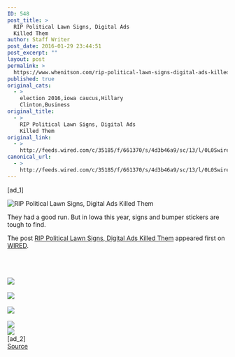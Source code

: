 ```yaml
---
ID: 548
post_title: >
  RIP Political Lawn Signs, Digital Ads
  Killed Them
author: Staff Writer
post_date: 2016-01-29 23:44:51
post_excerpt: ""
layout: post
permalink: >
  https://www.whenitson.com/rip-political-lawn-signs-digital-ads-killed-them/
published: true
original_cats:
  - >
    election 2016,iowa caucus,Hillary
    Clinton,Business
original_title:
  - >
    RIP Political Lawn Signs, Digital Ads
    Killed Them
original_link:
  - >
    http://feeds.wired.com/c/35185/f/661370/s/4d3b46a9/sc/13/l/0L0Swired0N0C20A160C0A10Crip0Epolitical0Elawn0Esigns0Edigital0Eads0Ekilled0Ethem0C/story01.htm
canonical_url:
  - >
    http://feeds.wired.com/c/35185/f/661370/s/4d3b46a9/sc/13/l/0L0Swired0N0C20A160C0A10Crip0Epolitical0Elawn0Esigns0Edigital0Eads0Ekilled0Ethem0C/story01.htm
---
```

 [ad_1]
<br><div class="rss_thumbnail"><img src="http://www.whenitson.com/wp-content/uploads/2016/01/RIP-Political-Lawn-Signs-Digital-Ads-Killed-Them.jpg" alt="RIP Political Lawn Signs, Digital Ads Killed Them" /></div><p>They had a good run. But in Iowa this year, signs and bumper stickers are tough to find.</p> <p>The post <a rel="nofollow" href="http://www.wired.com/2016/01/rip-political-lawn-signs-digital-ads-killed-them/">RIP Political Lawn Signs, Digital Ads Killed Them</a> appeared first on <a rel="nofollow" href="http://www.wired.com">WIRED</a>.</p><br /><br /><br /><a href="http://rc.feedsportal.com/r/247389856347/u/0/f/661370/c/35185/s/4d3b46a9/sc/13/rc/1/rc.htm" rel="nofollow"><img src="http://www.whenitson.com/wp-content/uploads/2016/01/RIP-Political-Lawn-Signs-Digital-Ads-Killed-Them.img" border="0" /></a><br /><br /><a href="http://rc.feedsportal.com/r/247389856347/u/0/f/661370/c/35185/s/4d3b46a9/sc/13/rc/2/rc.htm" rel="nofollow"><img src="http://www.whenitson.com/wp-content/uploads/2016/01/1454111086_657_RIP-Political-Lawn-Signs-Digital-Ads-Killed-Them.img" border="0" /></a><br /><br /><a href="http://rc.feedsportal.com/r/247389856347/u/0/f/661370/c/35185/s/4d3b46a9/sc/13/rc/3/rc.htm" rel="nofollow"><img src="http://www.whenitson.com/wp-content/uploads/2016/01/1454111086_353_RIP-Political-Lawn-Signs-Digital-Ads-Killed-Them.img" border="0" /></a><br /><br /><a href="http://da.feedsportal.com/r/247389856347/u/0/f/661370/c/35185/s/4d3b46a9/sc/13/a2.htm"><img src="http://www.whenitson.com/wp-content/uploads/2016/01/1454111089_424_RIP-Political-Lawn-Signs-Digital-Ads-Killed-Them.img" border="0" /></a><br /><a href="http://adchoice.feedsportal.com/r/247389856347/u/0/f/661370/c/35185/s/4d3b46a9/sc/13/ach.htm"><img src="http://www.whenitson.com/wp-content/uploads/2016/01/1454111089_931_RIP-Political-Lawn-Signs-Digital-Ads-Killed-Them.img" border="0" /></a><img width="1" height="1" src="http://www.whenitson.com/wp-content/uploads/2016/01/1454111090_587_RIP-Political-Lawn-Signs-Digital-Ads-Killed-Them.img" border="0" /><img width="1" height="1" src="http://www.whenitson.com/wp-content/uploads/2016/01/1454111091_695_RIP-Political-Lawn-Signs-Digital-Ads-Killed-Them.img" border="0" /><img width='1' height='1' src='http://www.whenitson.com/wp-content/uploads/2016/01/RIP-Political-Lawn-Signs-Digital-Ads-Killed-Them.gif' border='0' />
<br>[ad_2]
<br><a href="http://feeds.wired.com/c/35185/f/661370/s/4d3b46a9/sc/13/l/0L0Swired0N0C20A160C0A10Crip0Epolitical0Elawn0Esigns0Edigital0Eads0Ekilled0Ethem0C/story01.htm">Source </a>